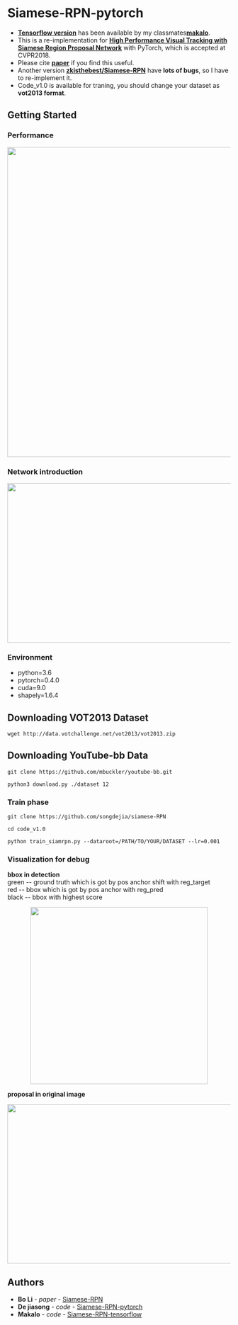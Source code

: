# Siamese-RPN-pytorch
- [**Tensorflow version**](https://github.com/makalo/Siamese-RPN-tensorflow.git) has been available by my classmates[**makalo**](https://github.com/makalo).  
- This is a re-implementation for [**High Performance Visual Tracking with Siamese Region Proposal Network**](http://openaccess.thecvf.com/content_cvpr_2018/papers/Li_High_Performance_Visual_CVPR_2018_paper.pdf) with PyTorch, which is accepted at CVPR2018.  
- Please cite [**paper**](http://openaccess.thecvf.com/content_cvpr_2018/papers/Li_High_Performance_Visual_CVPR_2018_paper.pdf) if you find this useful.  
- Another version [**zkisthebest/Siamese-RPN**](https://github.com/zkisthebest/Siamese-RPN) have **lots of bugs**, so I have to re-implement it. 
- Code_v1.0 is available for traning, you should change your dataset as **vot2013 format**.

## Getting Started
### Performance
<div align=center><img width="700" height="700" src="https://github.com/songdejia/siamese-RPN/blob/master/screenshot/test2.gif"/></div>


### Network introduction  
<div align=center><img width="700" height="360" src="https://github.com/songdejia/siamese-RPN/blob/master/screenshot/network.png"/></div>

### Environment  
- python=3.6  
- pytorch=0.4.0  
- cuda=9.0  
- shapely=1.6.4

## Downloading VOT2013 Dataset
```
wget http://data.votchallenge.net/vot2013/vot2013.zip 
```

## Downloading YouTube-bb Data
```
git clone https://github.com/mbuckler/youtube-bb.git

python3 download.py ./dataset 12
```

### Train phase 

```
git clone https://github.com/songdejia/siamese-RPN

cd code_v1.0

python train_siamrpn.py --dataroot=/PATH/TO/YOUR/DATASET --lr=0.001
```

### Visualization for debug

**bbox in detection**  
green -- ground truth which is got by pos anchor shift with reg_target  
red   -- bbox which is got by pos anchor with reg_pred  
black -- bbox with highest score

<div align=center><img width="400" height="400" src="https://github.com/songdejia/siamese-RPN/blob/master/screenshot/bbox_in_detection.jpg"/></div>


**proposal in original image**
<div align=center><img width="640" height="360" src="https://github.com/songdejia/siamese-RPN/blob/master/screenshot/bbox_in_origin.jpg"/></div>


## Authors

* **Bo Li** - *paper* - [Siamese-RPN](http://openaccess.thecvf.com/content_cvpr_2018/papers/Li_High_Performance_Visual_CVPR_2018_paper.pdf)
* **De jiasong** - *code* - [Siamese-RPN-pytorch](https://github.com/songdejia/siamese-RPN)
* **Makalo**     - *code* - [Siamese-RPN-tensorflow](https://github.com/makalo/Siamese-RPN-tensorflow.git)











